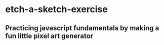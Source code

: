 # etch-a-sketch-exercise

## Practicing javascript fundamentals by making a fun little pixel art generator